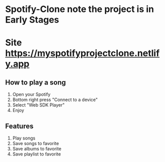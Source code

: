 # Spotify-Clone note the project is in Early Stages

# Site https://myspotifyprojectclone.netlify.app

## How to play a song
1.  Open your Spotify
2.  Bottom right press "Connect to a device"
3.  Select "Web SDK Player"
4.  Enjoy

## Features  
1.  Play songs
2.  Save songs to favorite
3.  Save albums to favorite
4.  Save playlist to favorite
